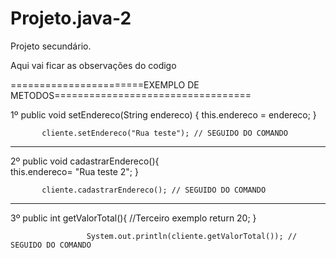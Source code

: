 # Projeto.java-2
Projeto secundário.

Aqui vai ficar as observações do codigo

=======================EXEMPLO DE METODOS==================================

1º 
                        public void setEndereco(String endereco) {
                       this.endereco = endereco;
                       }

	       cliente.setEndereco("Rua teste"); // SEGUIDO DO COMANDO
----------------------------------------------------------------------------------------------------------------------------------------
2º
	       public void cadastrarEndereco(){  
 	       this.endereco= "Rua teste 2";
      	       }

	       cliente.cadastrarEndereco(); // SEGUIDO DO COMANDO
------------------------------------------------------------------------------------------------------------------------------------------
3º
	      public int getValorTotal(){ //Terceiro exemplo
                     return 20;
                     }
	     
                     System.out.println(cliente.getValorTotal()); // SEGUIDO DO COMANDO